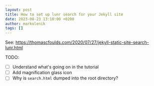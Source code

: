 ```yaml
---
layout: post
title: How to set up lunr search for your Jekyll site
date: 2023-08-23 13:10:00 +0200
author: markolenik
tags: []
---
```


See: 
https://thomascfoulds.com/2020/07/27/jekyll-static-site-search-lunr.html

TODO:
- [ ] Understand what's going on in the tutorial
- [ ] Add magnification glass icon
- [ ] Why is `search.html` dumped into the root directory?